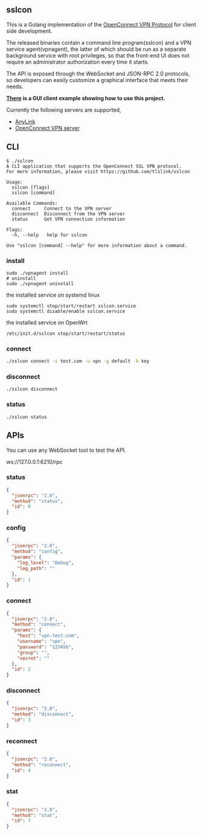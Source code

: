 

## sslcon

This is a Golang implementation of the [OpenConnect VPN Protocol](https://datatracker.ietf.org/doc/html/draft-mavrogiannopoulos-openconnect-04) for client side development. 

The released binaries contain a command line program(sslcon) and a VPN service agent(vpnagent), the latter of which should be run as a separate background service with root privileges, so that the front-end UI does not require an administrator authorization every time it starts. 

The API is exposed through the WebSocket and JSON-RPC 2.0 protocols, so developers can easily customize a graphical interface that meets their needs.

**[There](https://github.com/tlslink/anylink-client) is a GUI client example showing how to use this project.**

Currently the following servers are supported,

- [AnyLink](https://github.com/bjdgyc/anylink)
- [OpenConnect VPN server](https://gitlab.com/openconnect/ocserv)

## CLI

```
$ ./sslcon
A CLI application that supports the OpenConnect SSL VPN protocol.
For more information, please visit https://github.com/tlslink/sslcon

Usage:
  sslcon [flags]
  sslcon [command]

Available Commands:
  connect     Connect to the VPN server
  disconnect  Disconnect from the VPN server
  status      Get VPN connection information

Flags:
  -h, --help   help for sslcon

Use "sslcon [command] --help" for more information about a command.
```

### install

```shell
sudo ./vpnagent install
# uninstall
sudo ./vpnagent uninstall
```
the installed service on systemd linux

```
sudo systemctl stop/start/restart sslcon.service
sudo systemctl disable/enable sslcon.service
```

the installed service on OpenWrt

```
/etc/init.d/sslcon stop/start/restart/status
```

### connect

```bash
./sslcon connect -s test.com -u vpn -g default -k key
```

### disconnect

```
./sslcon disconnect
```

### status

```
./sslcon status
```

## APIs

You can use any WebSocket tool to test the API.

ws://127.0.0.1:6210/rpc

### status

```json
{
  "jsonrpc": "2.0",
  "method": "status",
  "id": 0
}
```

### config

```json
{
  "jsonrpc": "2.0",
  "method": "config",
  "params": {
    "log_level": "Debug",
    "log_path": ""
  },
  "id": 1
}
```

### connect

```json
{
  "jsonrpc": "2.0",
  "method": "connect",
  "params": {
    "host": "vpn.test.com",
    "username": "vpn",
    "password": "123456",
    "group": "",
    "secret": ""
  },
  "id": 2
}
```

### disconnect

```json
{
  "jsonrpc": "2.0",
  "method": "disconnect",
  "id": 3
}
```

### reconnect

```json
{
  "jsonrpc": "2.0",
  "method": "reconnect",
  "id": 4
}
```

### stat

```json
{
  "jsonrpc": "2.0",
  "method": "stat",
  "id": 7
}
```
